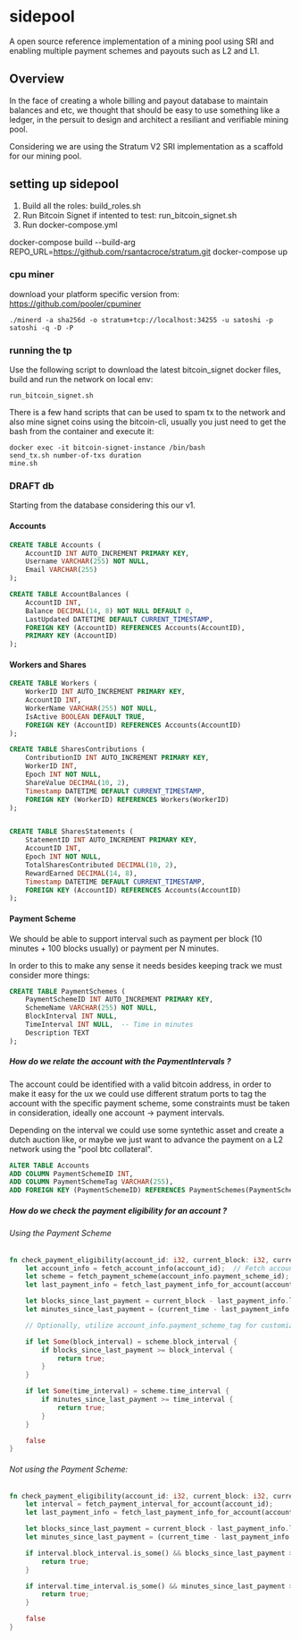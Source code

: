 # sidepool

A open source reference implementation of a mining pool using SRI and enabling multiple payment schemes and payouts such as L2 and L1.

## Overview

In the face of creating a whole billing and payout database to maintain balances and etc, we thought that should be easy to use something like a ledger, in the persuit to design and architect a resiliant and verifiable mining pool.

Considering we are using the Stratum V2 SRI implementation as a scaffold for our mining pool.


## setting up sidepool

1. Build all the roles: build_roles.sh
2. Run Bitcoin Signet if intented to test: run_bitcoin_signet.sh
3. Run docker-compose.yml

docker-compose build --build-arg REPO_URL=https://github.com/rsantacroce/stratum.git
docker-compose up

### cpu miner 
download your platform specific version from: https://github.com/pooler/cpuminer

    ./minerd -a sha256d -o stratum+tcp://localhost:34255 -u satoshi -p satoshi -q -D -P

### running the tp

Use the following script to download the latest bitcoin_signet docker files, build and run the network on local env:
    
    run_bitcoin_signet.sh

There is a few hand scripts that can be used to spam tx to the network and also mine signet coins using the bitcoin-cli, usually you just need to get the bash from the container and execute it:

    docker exec -it bitcoin-signet-instance /bin/bash
    send_tx.sh number-of-txs duration
    mine.sh 

### DRAFT db  

Starting from the database considering this our v1.

#### Accounts 

```sql
CREATE TABLE Accounts (
    AccountID INT AUTO_INCREMENT PRIMARY KEY,
    Username VARCHAR(255) NOT NULL,
    Email VARCHAR(255)
);

CREATE TABLE AccountBalances (
    AccountID INT,
    Balance DECIMAL(14, 8) NOT NULL DEFAULT 0,
    LastUpdated DATETIME DEFAULT CURRENT_TIMESTAMP,
    FOREIGN KEY (AccountID) REFERENCES Accounts(AccountID),
    PRIMARY KEY (AccountID)
);
```

<!-- TOC --><a name="workers-and-shares"></a>
#### Workers and Shares 

```sql
CREATE TABLE Workers (
    WorkerID INT AUTO_INCREMENT PRIMARY KEY,
    AccountID INT,
    WorkerName VARCHAR(255) NOT NULL,
    IsActive BOOLEAN DEFAULT TRUE,
    FOREIGN KEY (AccountID) REFERENCES Accounts(AccountID)
);

CREATE TABLE SharesContributions (
    ContributionID INT AUTO_INCREMENT PRIMARY KEY,
    WorkerID INT,
    Epoch INT NOT NULL,
    ShareValue DECIMAL(10, 2),
    Timestamp DATETIME DEFAULT CURRENT_TIMESTAMP,
    FOREIGN KEY (WorkerID) REFERENCES Workers(WorkerID)
);


CREATE TABLE SharesStatements (
    StatementID INT AUTO_INCREMENT PRIMARY KEY,
    AccountID INT,
    Epoch INT NOT NULL,
    TotalSharesContributed DECIMAL(10, 2),
    RewardEarned DECIMAL(14, 8),
    Timestamp DATETIME DEFAULT CURRENT_TIMESTAMP,
    FOREIGN KEY (AccountID) REFERENCES Accounts(AccountID)
);
```

<!-- TOC --><a name="payment-scheme"></a>
#### Payment Scheme

We should be able to support interval such as payment per block (10 minutes + 100 blocks usually) or payment per N minutes.

In order to this to make any sense it needs besides keeping track we must consider more things:

```sql
CREATE TABLE PaymentSchemes (
    PaymentSchemeID INT AUTO_INCREMENT PRIMARY KEY,
    SchemeName VARCHAR(255) NOT NULL,
    BlockInterval INT NULL,
    TimeInterval INT NULL,  -- Time in minutes
    Description TEXT
);
```

<!-- TOC --><a name="how-do-we-relate-the-account-with-the-paymentintervals-"></a>
##### How do we relate the account with the PaymentIntervals ?

The account could be identified with a valid bitcoin address, in order to make it easy for the ux we could use different stratum ports to tag the account with the specific payment scheme, some constraints must be taken in consideration, ideally one account -> payment intervals.

Depending on the interval we could use some syntethic asset and create a dutch auction like, or maybe we just want to advance the payment on a L2 network using the "pool btc collateral".


```sql
ALTER TABLE Accounts
ADD COLUMN PaymentSchemeID INT,
ADD COLUMN PaymentSchemeTag VARCHAR(255),
ADD FOREIGN KEY (PaymentSchemeID) REFERENCES PaymentSchemes(PaymentSchemeID);
```

<!-- TOC --><a name="how-do-we-check-the-payment-eligibility-for-an-account-"></a>
##### How do we check the payment eligibility for an account ?

<!-- TOC --><a name="using-the-payment-scheme"></a>
###### Using the Payment Scheme
```rust
fn check_payment_eligibility(account_id: i32, current_block: i32, current_time: DateTime) -> bool {
    let account_info = fetch_account_info(account_id);  // Fetch account's payment scheme details
    let scheme = fetch_payment_scheme(account_info.payment_scheme_id);
    let last_payment_info = fetch_last_payment_info_for_account(account_id);

    let blocks_since_last_payment = current_block - last_payment_info.last_block;
    let minutes_since_last_payment = (current_time - last_payment_info.last_payment_time).num_minutes();

    // Optionally, utilize account_info.payment_scheme_tag for customized checks

    if let Some(block_interval) = scheme.block_interval {
        if blocks_since_last_payment >= block_interval {
            return true;
        }
    }

    if let Some(time_interval) = scheme.time_interval {
        if minutes_since_last_payment >= time_interval {
            return true;
        }
    }

    false
}

```

<!-- TOC --><a name="not-using-the-payment-scheme"></a>
###### Not using the Payment Scheme:
```rust
fn check_payment_eligibility(account_id: i32, current_block: i32, current_time: DateTime) -> bool {
    let interval = fetch_payment_interval_for_account(account_id);
    let last_payment_info = fetch_last_payment_info_for_account(account_id);

    let blocks_since_last_payment = current_block - last_payment_info.last_block;
    let minutes_since_last_payment = (current_time - last_payment_info.last_payment_time).num_minutes();

    if interval.block_interval.is_some() && blocks_since_last_payment >= interval.block_interval.unwrap() {
        return true;
    }

    if interval.time_interval.is_some() && minutes_since_last_payment >= interval.time_interval.unwrap() {
        return true;
    }

    false
}
```
